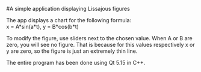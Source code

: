 #A simple application displaying Lissajous figures

The app displays a chart for the following formula:
<br>
x = A\*sin(a\*t), y = B\*cos(b\*t)

To modify the figure, use sliders next to the chosen value. When A or B are zero, you will see no figure.
That is because for this values respectively x or y are zero, so the figure is  just an extremely thin line.

The entire program has been done using Qt 5.15 in C++.
